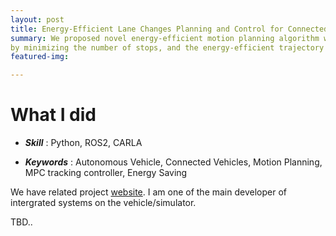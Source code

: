 ```yaml
---
layout: post
title: Energy-Efficient Lane Changes Planning and Control for Connected Autonomous Vehicles on Urban Roads
summary: We proposed novel energy-efficient motion planning algorithm which consists of the lane selector, which selects a lane to reduce energy consumption
by minimizing the number of stops, and the energy-efficient trajectory planner, which generates a safe, smooth, and energyefficient trajectory toward the selected lane
featured-img:

---
```


# What I did

- ***Skill*** : Python, ROS2, CARLA 

- ***Keywords*** : Autonomous Vehicle, Connected Vehicles, Motion Planning, MPC tracking controller, Energy Saving

We have related project [website](https://sites.google.com/berkeley.edu/mpcconnectedcars/home/arpa-e-nextcar-phase-ii?authuser=0). I am one of the main developer of intergrated systems on the vehicle/simulator. 

TBD..
